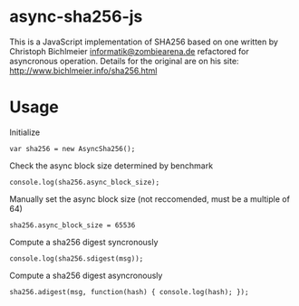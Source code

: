 async-sha256-js
===============
This is a JavaScript implementation of SHA256 based on one written
by Christoph Bichlmeier <informatik@zombiearena.de> refactored for
asyncronous operation. Details for the original are on his site:
http://www.bichlmeier.info/sha256.html

Usage
=====

Initialize

    var sha256 = new AsyncSha256();

Check the async block size determined by benchmark

    console.log(sha256.async_block_size);

Manually set the async block size (not reccomended, must be a multiple of 64)

    sha256.async_block_size = 65536

Compute a sha256 digest syncronously

    console.log(sha256.sdigest(msg));

Compute a sha256 digest asyncronously

    sha256.adigest(msg, function(hash) { console.log(hash); });
